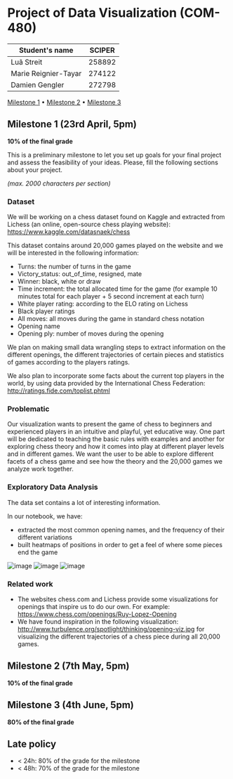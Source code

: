 # Project of Data Visualization (COM-480)

| Student's name | SCIPER |
| -------------- | ------ |
| Luã Streit | 258892 |
| Marie Reignier-Tayar| 274122 |
| Damien Gengler | 272798 |

[Milestone 1](#milestone-1) • [Milestone 2](#milestone-2) • [Milestone 3](#milestone-3)

## Milestone 1 (23rd April, 5pm)

**10% of the final grade**

This is a preliminary milestone to let you set up goals for your final project and assess the feasibility of your ideas.
Please, fill the following sections about your project.

*(max. 2000 characters per section)*

### Dataset

We will be working on a chess dataset found on Kaggle and extracted from Lichess (an online, open-source chess playing website): https://www.kaggle.com/datasnaek/chess

This dataset contains around 20,000 games played on the website and we will be interested in the following information:
  * Turns: the number of turns in the game
  * Victory_status: out_of_time, resigned, mate
  * Winner: black, white or draw
  * Time increment: the total allocated time for the game (for example 10 minutes total for each player + 5 second increment at each turn)
  * White player rating: according to the ELO rating on Lichess
  * Black player ratings
  * All moves: all moves during the game in standard chess notation
  * Opening name
  * Opening ply: number of moves during the opening

We plan on making small data wrangling steps to extract information on the different openings, the different trajectories of certain pieces and statistics of games according to the players ratings.

We also plan to incorporate some facts about the current top players in the world, by using data provided by the International Chess Federation: http://ratings.fide.com/toplist.phtml


### Problematic

Our visualization wants to present the game of chess to beginners and experienced players in an intuitive and playful, yet educative way.
One part will be dedicated to teaching the basic rules with examples and another for exploring chess theory and how it comes into play at different player levels and in different games.
We want the user to be able to explore different facets of a chess game and see how the theory and the 20,000 games we analyze work together.

### Exploratory Data Analysis

The data set contains a lot of interesting information.

In our notebook, we have:
* extracted the most common opening names, and the frequency of their different variations
* built heatmaps of positions in order to get a feel of where some pieces end the game

![image](https://user-images.githubusercontent.com/16099301/115858358-22407580-a42f-11eb-984c-e33b67a2d622.png)
![image](https://user-images.githubusercontent.com/16099301/115858334-16ed4a00-a42f-11eb-9ff8-03506a74d66e.png)
![image](https://user-images.githubusercontent.com/16099301/115858352-1eacee80-a42f-11eb-8a4d-07e8fd1978c1.png)


### Related work

* The websites chess.com and Lichess provide some visualizations for openings that inspire us to do our own. For example: https://www.chess.com/openings/Ruy-Lopez-Opening
* We have found inspiration in the following visualization: http://www.turbulence.org/spotlight/thinking/opening-viz.jpg for visualizing the different trajectories of a chess piece during all 20,000 games.


## Milestone 2 (7th May, 5pm)

**10% of the final grade**


## Milestone 3 (4th June, 5pm)

**80% of the final grade**


## Late policy

- < 24h: 80% of the grade for the milestone
- < 48h: 70% of the grade for the milestone

